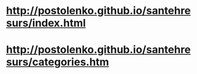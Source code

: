 # http://postolenko.github.io/santehresurs/index.html
# http://postolenko.github.io/santehresurs/categories.htm